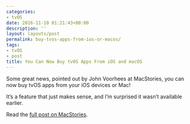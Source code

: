 ```yaml
---
categories:
- tvOS
date: 2016-11-10 01:21:43+00:00
description: ''
layout: layouts/post
permalink: buy-tvos-apps-from-ios-or-macos/
tags:
- tvOS
- post
title: You Can Now Buy tvOS Apps From iOS and macOS
---
```


<div class="kg-card-markdown"><!-- link[https://www.macstories.net/news/tvos-apps-can-now-be-purchased-on-ios-devices-and-macs/] --></p>
<p>Some great news, pointed out by John Voorhees at MacStories, you can now buy tvOS apps from your iOS devices or Mac!</p>
<p>It&#8217;s a feature that just makes sense, and I&#8217;m surprised it wasn&#8217;t available earlier.</p>
<p>Read the <a href="https://www.macstories.net/news/tvos-apps-can-now-be-purchased-on-ios-devices-and-macs/">full post on MacStories</a>.</p>
</div>